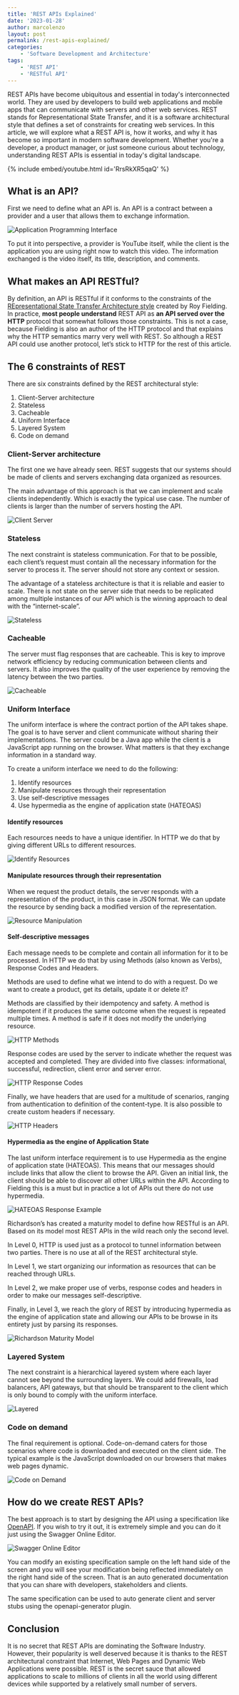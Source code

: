 ```yaml
---
title: 'REST APIs Explained'
date: '2023-01-28'
author: marcolenzo
layout: post
permalink: /rest-apis-explained/
categories:
    - 'Software Development and Architecture'
tags:
    - 'REST API'
    - 'RESTful API'
---
```


REST APIs have become ubiquitous and essential in today's interconnected world. They are used by developers to build web applications and mobile apps that can communicate with servers and other web services. REST stands for Representational State Transfer, and it is a software architectural style that defines a set of constraints for creating web services. In this article, we will explore what a REST API is, how it works, and why it has become so important in modern software development. Whether you're a developer, a product manager, or just someone curious about technology, understanding REST APIs is essential in today's digital landscape.

{% include embed/youtube.html id='RrsRkXR5qaQ' %}

## What is an API?

First we need to define what an API is. An API is a contract between a provider and a user that allows them to exchange information.

![Application Programming Interface](/assets/img/rest-api-explained/api.jpg)

To put it into perspective, a provider is YouTube itself, while the client is the application you are using right now to watch this video. The information exchanged is the video itself, its title, description, and comments.

## What makes an API RESTful?

By definition, an API is RESTful if it conforms to the constraints of the [REpresentational State Transfer Architecture style](https://www.ics.uci.edu/~fielding/pubs/dissertation/rest_arch_style.htm) created by Roy Fielding. In practice, **most people understand** REST API as **an API served over the HTTP** protocol that somewhat follows those constraints. This is not a case, because Fielding is also an author of the HTTP protocol and that explains why the HTTP semantics marry very well with REST. So although a REST API could use another protocol, let’s stick to HTTP for the rest of this article.

## The 6 constraints of REST

There are six constraints defined by the REST architectural style:

1. Client-Server architecture
2. Stateless
3. Cacheable
4. Uniform Interface
5. Layered System
6. Code on demand

### Client-Server architecture

The first one we have already seen. REST suggests that our systems should be made of clients and servers exchanging data organized as resources.

The main advantage of this approach is that we can implement and scale clients independently. Which is exactly the typical use case. The number of clients is larger than the number of servers hosting the API.

![Client Server](/assets/img/rest-api-explained/client-server.jpg)

### Stateless

The next constraint is stateless communication. For that to be possible, each client’s request must contain all the necessary information for the server to process it. The server should not store any context or session.

The advantage of a stateless architecture is that it is reliable and easier to scale. There is not state on the server side that needs to be replicated among multiple instances of our API which is the winning approach to deal with the “internet-scale”.

![Stateless](/assets/img/rest-api-explained/stateless.jpg)

### Cacheable

The server must flag responses that are cacheable. This is key to improve network efficiency by reducing communication between clients and servers. It also improves the quality of the user experience by removing the latency between the two parties.

![Cacheable](/assets/img/rest-api-explained/cacheable.jpg)

### Uniform Interface

The uniform interface is where the contract portion of the API takes shape. The goal is to have server and client communicate without sharing their implementations. The server could be a Java app while the client is a JavaScript app running on the browser. What matters is that they exchange information in a standard way.

To create a uniform interface we need to do the following:

1. Identify resources
2. Manipulate resources through their representation
3. Use self-descriptive messages
4. Use hypermedia as the engine of application state (HATEOAS)

#### Identify resources

Each resources needs to have a unique identifier. In HTTP we do that by giving different URLs to different resources.

![Identify Resources](/assets/img/rest-api-explained/uniform-interface-resource.jpg)

#### Manipulate resources through their representation

When we request the product details, the server responds with a representation of the product, in this case in JSON format. We can update the resource by sending back a modified version of the representation.

![Resource Manipulation](/assets/img/rest-api-explained/uniform-interface-manipulation.jpg)

#### Self-descriptive messages

Each message needs to be complete and contain all information for it to be processed. In HTTP we do that by using Methods (also known as Verbs), Response Codes and Headers.

Methods are used to define what we intend to do with a request. Do we want to create a product, get its details, update it or delete it?

Methods are classified by their idempotency and safety. A method is idempotent if it produces the same outcome when the request is repeated multiple times. A method is safe if it does not modify the underlying resource.

![HTTP Methods](/assets/img/rest-api-explained/http-methods.jpg)

Response codes are used by the server to indicate whether the request was accepted and completed. They are divided into five classes: informational, successful, redirection, client error and server error.

![HTTP Response Codes](/assets/img/rest-api-explained/http-response-codes.jpg)

Finally, we have headers that are used for a multitude of scenarios, ranging from authentication to definition of the content-type. It is also possible to create custom headers if necessary.

![HTTP Headers](/assets/img/rest-api-explained/http-headers.jpg)

#### Hypermedia as the engine of Application State

The last uniform interface requirement is to use Hypermedia as the engine of application state (HATEOAS). This means that our messages should include links that allow the client to browse the API. Given an initial link, the client should be able to discover all other URLs within the API. According to Fielding this is a must but in practice a lot of APIs out there do not use hypermedia.

![HATEOAS Response Example](/assets/img/rest-api-explained/uniform-interface-hateoas.jpg)

Richardson’s has created a maturity model to define how RESTful is an API. Based on its model most REST APIs in the wild reach only the second level.

In Level 0, HTTP is used just as a protocol to tunnel information between two parties. There is no use at all of the REST architectural style.

In Level 1, we start organizing our information as resources that can be reached through URLs.

In Level 2, we make proper use of verbs, response codes and headers in order to make our messages self-descriptive.

Finally, in Level 3, we reach the glory of REST by introducing hypermedia as the engine of application state and allowing our APIs to be browse in its entirety just by parsing its responses.

![Richardson Maturity Model](/assets/img/rest-api-explained/richardson.jpg)

### Layered System

The next constraint is a hierarchical layered system where each layer cannot see beyond the surrounding layers. We could add firewalls, load balancers, API gateways, but that should be transparent to the client which is only bound to comply with the uniform interface.

![Layered](/assets/img/rest-api-explained/layered.jpg)

### Code on demand

The final requirement is optional. Code-on-demand caters for those scenarios where code is downloaded and executed on the client side. The typical example is the JavaScript downloaded on our browsers that makes web pages dynamic.

![Code on Demand](/assets/img/rest-api-explained/code-on-demand.jpg)

## How do we create REST APIs?

The best approach is to start by designing the API using a specification like [OpenAPI](https://www.openapis.org/). If you wish to try it out, it is extremely simple and you can do it just using the Swagger Online Editor.

![Swagger Online Editor](/assets/img/rest-api-explained/swagger.jpg)

You can modify an existing specification sample on the left hand side of the screen and you will see your modification being reflected immediately on the right hand side of the screen. That is an auto generated documentation that you can share with developers, stakeholders and clients.

The same specification can be used to auto generate client and server stubs using the openapi-generator plugin.

## Conclusion

It is no secret that REST APIs are dominating the Software Industry. However, their popularity is well deserved because it is thanks to the REST architectural constraint that Internet, Web Pages and Dynamic Web Applications were possible. REST is the secret sauce that allowed applications to scale to millions of clients in all the world using different devices while supported by a relatively small number of servers.